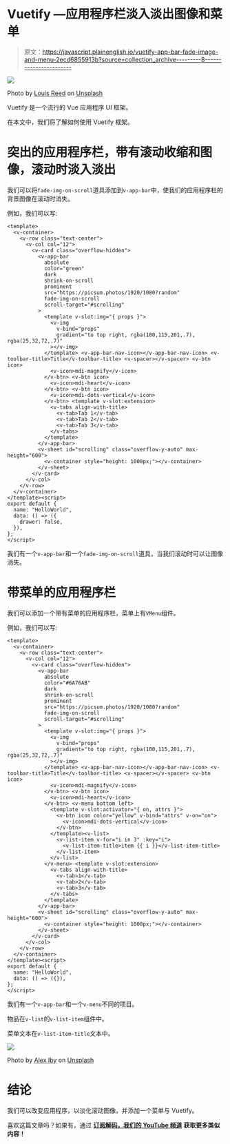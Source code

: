 # Vuetify —应用程序栏淡入淡出图像和菜单

> 原文：<https://javascript.plainenglish.io/vuetify-app-bar-fade-image-and-menu-2ecd6855913b?source=collection_archive---------8----------------------->

![](img/fed0ad42e1e9f597319a97ae8d3ab7ad.png)

Photo by [Louis Reed](https://unsplash.com/@_louisreed?utm_source=medium&utm_medium=referral) on [Unsplash](https://unsplash.com?utm_source=medium&utm_medium=referral)

Vuetify 是一个流行的 Vue 应用程序 UI 框架。

在本文中，我们将了解如何使用 Vuetify 框架。

# 突出的应用程序栏，带有滚动收缩和图像，滚动时淡入淡出

我们可以将`fade-img-on-scroll`道具添加到`v-app-bar`中，使我们的应用程序栏的背景图像在滚动时消失。

例如，我们可以写:

```
<template>
  <v-container>
    <v-row class="text-center">
      <v-col col="12">
        <v-card class="overflow-hidden">
          <v-app-bar
            absolute
            color="green"
            dark
            shrink-on-scroll
            prominent
            src="https://picsum.photos/1920/1080?random"
            fade-img-on-scroll
            scroll-target="#scrolling"
          >
            <template v-slot:img="{ props }">
              <v-img
                v-bind="props"
                gradient="to top right, rgba(100,115,201,.7), rgba(25,32,72,.7)"
              ></v-img>
            </template> <v-app-bar-nav-icon></v-app-bar-nav-icon> <v-toolbar-title>Title</v-toolbar-title> <v-spacer></v-spacer> <v-btn icon>
              <v-icon>mdi-magnify</v-icon>
            </v-btn> <v-btn icon>
              <v-icon>mdi-heart</v-icon>
            </v-btn> <v-btn icon>
              <v-icon>mdi-dots-vertical</v-icon>
            </v-btn> <template v-slot:extension>
              <v-tabs align-with-title>
                <v-tab>Tab 1</v-tab>
                <v-tab>Tab 2</v-tab>
                <v-tab>Tab 3</v-tab>
              </v-tabs>
            </template>
          </v-app-bar>
          <v-sheet id="scrolling" class="overflow-y-auto" max-height="600">
            <v-container style="height: 1000px;"></v-container>
          </v-sheet>
        </v-card>
      </v-col>
    </v-row>
  </v-container>
</template><script>
export default {
  name: "HelloWorld",
  data: () => ({
    drawer: false,
  }),
};
</script>
```

我们有一个`v-app-bar`和一个`fade-img-on-scroll`道具，当我们滚动时可以让图像消失。

# 带菜单的应用程序栏

我们可以添加一个带有菜单的应用程序栏，菜单上有`VMenu`组件。

例如，我们可以写:

```
<template>
  <v-container>
    <v-row class="text-center">
      <v-col col="12">
        <v-card class="overflow-hidden">
          <v-app-bar
            absolute
            color="#6A76AB"
            dark
            shrink-on-scroll
            prominent
            src="https://picsum.photos/1920/1080?random"
            fade-img-on-scroll
            scroll-target="#scrolling"
          >
            <template v-slot:img="{ props }">
              <v-img
                v-bind="props"
                gradient="to top right, rgba(100,115,201,.7), rgba(25,32,72,.7)"
              ></v-img>
            </template> <v-app-bar-nav-icon></v-app-bar-nav-icon> <v-toolbar-title>Title</v-toolbar-title> <v-spacer></v-spacer> <v-btn icon>
              <v-icon>mdi-magnify</v-icon>
            </v-btn> <v-btn icon>
              <v-icon>mdi-heart</v-icon>
            </v-btn> <v-menu bottom left>
              <template v-slot:activator="{ on, attrs }">
                <v-btn icon color="yellow" v-bind="attrs" v-on="on">
                  <v-icon>mdi-dots-vertical</v-icon>
                </v-btn>
              </template><v-list>
                <v-list-item v-for="i in 3" :key="i">
                  <v-list-item-title>item {{ i }}</v-list-item-title>
                </v-list-item>
              </v-list>
            </v-menu> <template v-slot:extension>
              <v-tabs align-with-title>
                <v-tab>1</v-tab>
                <v-tab>2</v-tab>
                <v-tab>3</v-tab>
              </v-tabs>
            </template>
          </v-app-bar>
          <v-sheet id="scrolling" class="overflow-y-auto" max-height="600">
            <v-container style="height: 1000px;"></v-container>
          </v-sheet>
        </v-card>
      </v-col>
    </v-row>
  </v-container>
</template><script>
export default {
  name: "HelloWorld",
  data: () => ({}),
};
</script>
```

我们有一个`v-app-bar`和一个`v-menu`不同的项目。

物品在`v-list`的`v-list-item`组件中。

菜单文本在`v-list-item-title`文本中。

![](img/57679c4fb318046fe6582ada704f7390.png)

Photo by [Alex Iby](https://unsplash.com/@alexiby?utm_source=medium&utm_medium=referral) on [Unsplash](https://unsplash.com?utm_source=medium&utm_medium=referral)

# 结论

我们可以改变应用程序，以淡化滚动图像，并添加一个菜单与 Vuetify。

喜欢这篇文章吗？如果有，通过 [**订阅解码，我们的 YouTube 频道**](https://www.youtube.com/channel/UCtipWUghju290NWcn8jhyAw?sub_confirmation=true) **获取更多类似内容！**